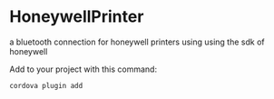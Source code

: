 # HoneywellPrinter
a bluetooth connection for honeywell printers using using the sdk of honeywell

Add to your project with this command:

<code>cordova plugin add <Unziped Directory> </code>


